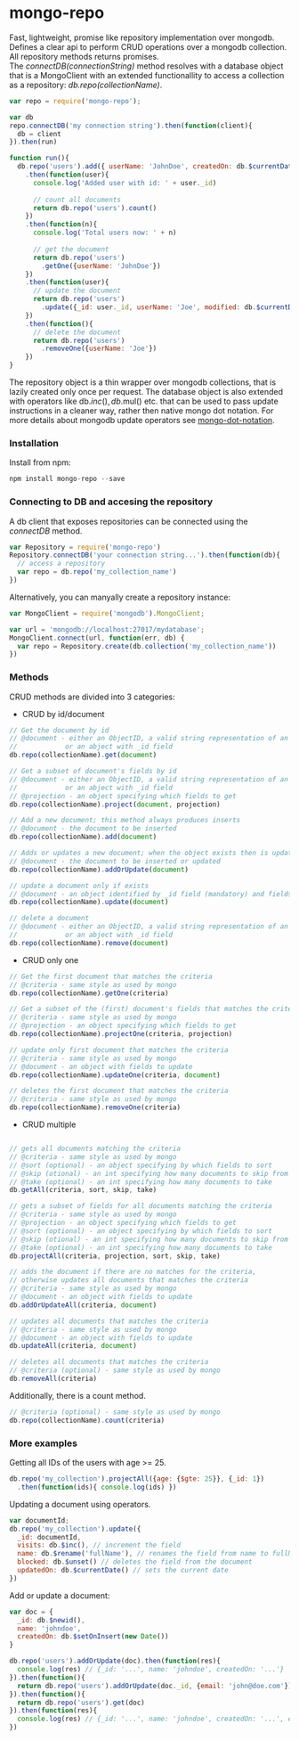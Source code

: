 # mongo-repo
Fast, lightweight, promise like repository implementation over mongodb.<br/>
Defines a clear api to perform CRUD operations over a mongodb collection. All repository methods returns promises.<br/> 
The *connectDB(connectionString)* method resolves with a database object that is a MongoClient with an extended functionallity to access a collection as a repository: *db.repo(collectionName)*. 

```javascript
var repo = require('mongo-repo');

var db
repo.connectDB('my connection string').then(function(client){
  db = client
}).then(run)

function run(){
  db.repo('users').add({ userName: 'JohnDoe', createdOn: db.$currentDate()})
    .then(function(user){
      console.log('Added user with id: ' + user._id)
      
      // count all documents
      return db.repo('users').count()
    })
    .then(function(n){
      console.log('Total users now: ' + n)
      
      // get the document
      return db.repo('users')
        .getOne({userName: 'JohnDoe'})
    })
    .then(function(user){
      // update the document
      return db.repo('users')
        .update({_id: user._id, userName: 'Joe', modified: db.$currentDate()})
    })
    .then(function(){
      // delete the document
      return db.repo('users')
        .removeOne({userName: 'Joe'})
    })
}
```

The repository object is a thin wrapper over mongodb collections, that is lazily created only once per request. The database object is also extended with operators like db.$inc(), db.$mul() etc. that can be used to pass update instructions in a cleaner way, rather then  native mongo dot notation. For more details about mongodb update operators see [mongo-dot-notation](https://github.com/dimadeveatii/mongo-dot-notation).

### Installation
Install from npm:
```javascript
npm install mongo-repo --save
```

### Connecting to DB and accesing the repository
A db client that exposes repositories can be connected using the *connectDB* method.
```javascript
var Repository = require('mongo-repo')
Repository.connectDB('your connection string...').then(function(db){
  // access a repository
  var repo = db.repo('my_collection_name')
})
```
Alternatively, you can manyally create a repository instance:
```javascript
var MongoClient = require('mongodb').MongoClient;

var url = 'mongodb://localhost:27017/mydatabase';
MongoClient.connect(url, function(err, db) {
  var repo = Repository.create(db.collection('my_collection_name'))
}) 
```
### Methods
CRUD methods are divided into 3 categories:
* CRUD by id/document
```javascript
// Get the document by id
// @document - either an ObjectID, a valid string representation of an ObjectID
//            or an abject with _id field
db.repo(collectionName).get(document) 

// Get a subset of document's fields by id
// @document - either an ObjectID, a valid string representation of an ObjectID
//            or an abject with _id field
// @projection - an object specifying which fields to get
db.repo(collectionName).project(document, projection)

// Add a new document; this method always produces inserts
// @document - the document to be inserted
db.repo(collectionName).add(document) 

// Adds or updates a new document; when the object exists then is updated, otherwise inserted.
// @document - the document to be inserted or updated
db.repo(collectionName).addOrUpdate(document) 

// update a document only if exists
// @document - an object identified by _id field (mandatory) and fields to update
db.repo(collectionName).update(document)

// delete a document
// @document - either an ObjectID, a valid string representation of an ObjectID
//            or an abject with _id field
db.repo(collectionName).remove(document)
```

* CRUD only one
```javascript
// Get the first document that matches the criteria
// @criteria - same style as used by mongo
db.repo(collectionName).getOne(criteria) 

// Get a subset of the (first) document's fields that matches the criteria
// @criteria - same style as used by mongo
// @projection - an object specifying which fields to get
db.repo(collectionName).projectOne(criteria, projection)

// update only first document that matches the criteria
// @criteria - same style as used by mongo
// @document - an object with fields to update
db.repo(collectionName).updateOne(criteria, document)

// deletes the first document that matches the criteria
// @criteria - same style as used by mongo
db.repo(collectionName).removeOne(criteria)
```

* CRUD multiple
```javascript

// gets all documents matching the criteria
// @criteria - same style as used by mongo
// @sort (optional) - an object specifying by which fields to sort 
// @skip (otional) - an int specifying how many documents to skip from the beggining
// @take (optional) - an int specifying how many documents to take
db.getAll(criteria, sort, skip, take)

// gets a subset of fields for all documents matching the criteria
// @criteria - same style as used by mongo
// @projection - an object specifying which fields to get
// @sort (optional) - an object specifying by which fields to sort 
// @skip (otional) - an int specifying how many documents to skip from the beggining
// @take (optional) - an int specifying how many documents to take
db.projectAll(criteria, projection, sort, skip, take)

// adds the document if there are no matches for the criteria,
// otherwise updates all documents that matches the criteria
// @criteria - same style as used by mongo
// @document - an object with fields to update
db.addOrUpdateAll(criteria, document)

// updates all documents that matches the criteria
// @criteria - same style as used by mongo
// @document - an object with fields to update
db.updateAll(criteria, document)

// deletes all documents that matches the criteria
// @criteria (optional) - same style as used by mongo
db.removeAll(criteria)
```

Additionally, there is a count method.
```javascript
// @criteria (optional) - same style as used by mongo
db.repo(collectionName).count(criteria)
```

### More examples
Getting all IDs of the users with age >= 25.
```javascript
db.repo('my_collection').projectAll({age: {$gte: 25}}, {_id: 1})
  .then(function(ids){ console.log(ids) })
```

Updating a document using operators.
```javascript
var documentId;
db.repo('my_collection').update({
  _id: documentId,
  visits: db.$inc(), // increment the field
  name: db.$rename('fullName'), // renames the field from name to fullName
  blocked: db.$unset() // deletes the field from the document
  updatedOn: db.$currentDate() // sets the current date
})
```

Add or update a document:
```javascript
var doc = {
  _id: db.$newid(),
  name: 'johndoe',
  createdOn: db.$setOnInsert(new Date())
}

db.repo('users').addOrUpdate(doc).then(function(res){
  console.log(res) // {_id: '...', name: 'johndoe', createdOn: '...'}
}).then(function(){
  return db.repo('users').addOrUpdate(doc._id, {email: 'john@doe.com'})
}).then(function(){
  return db.repo('users').get(doc)
}).then(function(res){
  console.log(res) // {_id: '...', name: 'johndoe', createdOn: '...', email: 'john@doe.test'}
})
```
